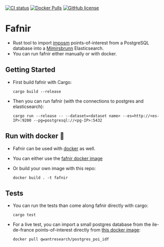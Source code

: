 [![CI status](https://github.com/Qwant/fafnir/workflows/Fafnir%20CI/badge.svg)](https://github.com/Qwant/fafnir)
[![Docker Pulls](https://img.shields.io/docker/pulls/qwantresearch/fafnir.svg)](https://hub.docker.com/r/qwantresearch/fafnir/)
[![GitHub license](https://img.shields.io/github/license/Qwant/fafnir.svg)](https://github.com/Qwant/fafnir/blob/master/LICENSE)

# Fafnir

- Rust tool to import [imposm](https://github.com/omniscale/imposm3) points-of-interest from a PostgreSQL database into a [Mímirsbrunn](https://github.com/CanalTP/mimirsbrunn/) Elasticsearch.
- You can run fafnir either manually or with docker.

## Getting Started

- First build fafnir with Cargo:

  ```shell
  cargo build --release
  ```
- Then you can run fafnir (with the connections to postgres and elasticsearch):

  ```shell
  cargo run --release -- --dataset=<dataset name> --es=http://<es-IP>:9200 --pg=postgresql://<pg-IP>:5432
  ```

## Run with docker :whale:

- Fafnir can be used with [docker](https://www.docker.com/) as well.
- You can either use the [fafnir docker image](https://hub.docker.com/r/qwantresearch/fafnir/)
- Or build your own image with this repo:

  ```shell
  docker build . -t fafnir
  ```

## Tests

- You can run the tests than come along fafnir directly with cargo:

  ```shell
  cargo test
  ```

- For a live test, you can import a small postgres database from the ile-de-france points-of-interest directly from [this docker image](https://hub.docker.com/r/qwantresearch/postgres_poi_idf/):

  ```shell
  docker pull qwantresearch/postgres_poi_idf
  ```
